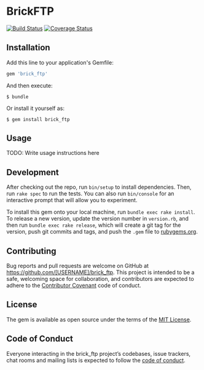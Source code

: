 # BrickFTP
[![Build Status](https://travis-ci.com/shoaibmalik786/brick_ftp.svg?branch=master)](https://travis-ci.com/shoaibmalik786/brick_ftp)
[![Coverage Status](https://coveralls.io/repos/github/shoaibmalik786/brick_ftp/badge.svg?branch=master)](https://coveralls.io/github/shoaibmalik786/brick_ftp?branch=master)

## Installation

Add this line to your application's Gemfile:

```ruby
gem 'brick_ftp'
```

And then execute:

    $ bundle

Or install it yourself as:

    $ gem install brick_ftp

## Usage

TODO: Write usage instructions here

## Development

After checking out the repo, run `bin/setup` to install dependencies. Then, run `rake spec` to run the tests. You can also run `bin/console` for an interactive prompt that will allow you to experiment.

To install this gem onto your local machine, run `bundle exec rake install`. To release a new version, update the version number in `version.rb`, and then run `bundle exec rake release`, which will create a git tag for the version, push git commits and tags, and push the `.gem` file to [rubygems.org](https://rubygems.org).

## Contributing

Bug reports and pull requests are welcome on GitHub at https://github.com/[USERNAME]/brick_ftp. This project is intended to be a safe, welcoming space for collaboration, and contributors are expected to adhere to the [Contributor Covenant](http://contributor-covenant.org) code of conduct.

## License

The gem is available as open source under the terms of the [MIT License](https://opensource.org/licenses/MIT).

## Code of Conduct

Everyone interacting in the brick_ftp project’s codebases, issue trackers, chat rooms and mailing lists is expected to follow the [code of conduct](https://github.com/[USERNAME]/brick_ftp/blob/master/CODE_OF_CONDUCT.md).
